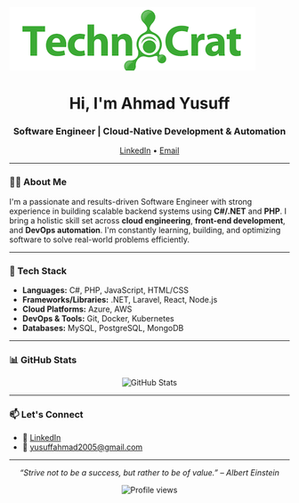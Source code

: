 ![Header Image](assets/header.png)

<h1 align="center">Hi, I'm Ahmad Yusuff</h1>
<h3 align="center">Software Engineer | Cloud-Native Development & Automation</h3>

<p align="center">
  <a href="https://www.linkedin.com/in/yusuff-ahmad">LinkedIn</a> • 
  <a href="mailto:yusuffahmad2005@gmail.com">Email</a>
</p>

---

### 👨‍💻 About Me

I'm a passionate and results-driven Software Engineer with strong experience in building scalable backend systems using **C#/.NET** and **PHP**. I bring a holistic skill set across **cloud engineering**, **front-end development**, and **DevOps automation**. I'm constantly learning, building, and optimizing software to solve real-world problems efficiently.

---

### 🚀 Tech Stack

- **Languages:** C#, PHP, JavaScript, HTML/CSS  
- **Frameworks/Libraries:** .NET, Laravel, React, Node.js  
- **Cloud Platforms:** Azure, AWS  
- **DevOps & Tools:** Git, Docker, Kubernetes  
- **Databases:** MySQL, PostgreSQL, MongoDB

---

### 📊 GitHub Stats

<p align="center">
  <img src="https://github-readme-stats.vercel.app/api?username=YusuffAhmad&show_icons=true&theme=radical" alt="GitHub Stats" />
</p>

---

### 📫 Let's Connect

- 📍 [LinkedIn](https://www.linkedin.com/in/yusuff-ahmad)  
- 📧 [yusuffahmad2005@gmail.com](mailto:yusuffahmad2005@gmail.com)

---

<p align="center">
  <i>“Strive not to be a success, but rather to be of value.” – Albert Einstein</i>
</p>

<p align="center">
  <img src="https://komarev.com/ghpvc/?username=YusuffAhmad&label=Profile%20Views&color=0e75b6&style=flat" alt="Profile views" />
</p>
